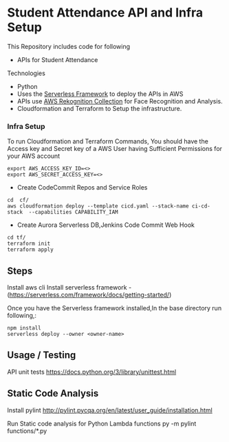 # Student Attendance API and Infra Setup

This Repository includes code for following
  * APIs for Student Attendance 

Technologies
* Python
* Uses the [Serverless Framework](https://serverless.com/) to deploy the APIs in AWS
* APIs use [AWS Rekognition Collection](https://aws.amazon.com/rekognition/) for Face Recognition and Analysis.
* Cloudformation and Terraform to Setup the infrastructure.


### Infra Setup

To run Cloudformation and Terraform Commands,
You should have the Access key and Secret key of a AWS User having Sufficient Permissions for your AWS account

```
export AWS_ACCESS_KEY_ID=<>
export AWS_SECRET_ACCESS_KEY=<>

```

* Create CodeCommit Repos and Service Roles
```
cd  cf/
aws cloudformation deploy --template cicd.yaml --stack-name ci-cd-stack  --capabilities CAPABILITY_IAM
```

* Create Aurora Serverless DB,Jenkins Code Commit Web Hook
```
cd tf/
terraform init
terraform apply
```

## Steps

Install aws cli 
Install serverless framework - (https://serverless.com/framework/docs/getting-started/)

Once you have the Serverless framework installed,In the base directory run following,:

```
npm install
serverless deploy --owner <owner-name>
```

## Usage / Testing

API unit tests
https://docs.python.org/3/library/unittest.html

## Static Code Analysis
Install pylint
http://pylint.pycqa.org/en/latest/user_guide/installation.html

Run Static code analysis for Python Lambda functions
py -m pylint functions/*.py




